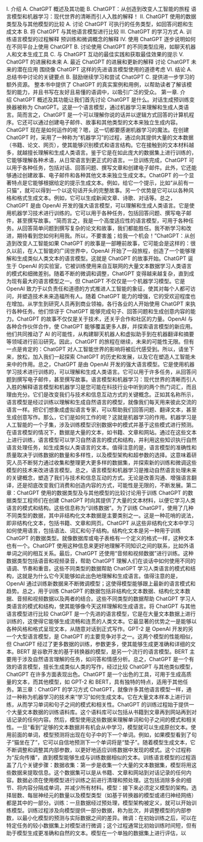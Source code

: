 I. 介绍 A. ChatGPT 概述及其功能 B. ChatGPT：从创造到改变人工智能的旅程 语言模型和机器学习：现代世界的清晰而引人入胜的解释！ II. ChatGPT 使用的数据类型及与其他模型的比较 A. 讨论 ChatGPT 可执行的任务类型，如回答问题和生成文本 B. 将 ChatGPT 与其他语言模型进行比较 III. ChatGPT 的学习方式 A. 训练语言模型的过程解释 预训练和微调概念的解释 IV. 使用 ChatGPT 逐步说明如何在不同平台上使用 ChatGPT B. 讨论使用 ChatGPT 的不同类型应用，如聊天机器人和文本生成工具 C. 与 ChatGPT 互动的最佳实践和获取最佳效果的提示 V. ChatGPT 的进展和未来 A. 最近 ChatGPT 的进展和更新的解释 讨论 ChatGPT 未来的潜在应用 围绕像 ChatGPT 这样的先进语言模型使用的道德考虑 VI. 结论 A. 总结书中讨论的关键要点 B. 鼓励继续学习和尝试 ChatGPT C. 提供进一步学习的额外资源。 整本书中提供了 ChatGPT 的真实案例和用例，以帮助读者了解该模型的能力，并且书写在友好且易懂的语调中，以吸引广泛的受众。 第一章. 介绍 ChatGPT 概述及其功能让我们首先讨论 ChatGPT 是什么。对话生成预训练变换器被称为 ChatGPT。这是一个语言模型，通过机器学习来理解和生成人类语言。简而言之，ChatGPT 是一个可以理解你说的话并以逻辑方式回答的计算机程序。它还可以通过创建电子邮件、故事和其他类型的文本来独立生成内容。ChatGPT 现在是如何运作的呢？嗯，这一切都要感谢机器学习的魔法。在创建 ChatGPT 时，采用了一种称为“机器学习”的过程，通过向其提供大量的文本数据（书籍、论文、网页），使其能够识别模式和语言结构。它在接触到的文本材料越多，就越擅长理解和生成人类语言。鉴于它是在如此庞大的数据集上进行训练的，它能够理解各种术语，从日常语言到更正式的语言。一旦训练完成，ChatGPT 可以用于各种任务，包括对话、回答问题、撰写文章和创建电子邮件。此外，它还能够通过创建故事、电子邮件和各种其他文本来独立生成文本。ChatGPT 的一个显著特点是它能够根据给定的提示生成文本。例如，给它一个提示，比如“从前有一只猫”，就可以得到一个以这句话开头的完整故事。另一个优势是它可以以各种风格和格式生成文本。例如，它可以生成新闻文章、诗歌、对话等。总之，ChatGPT 是由 OpenAI 开发的强大语言模型，可以理解和生成人类语言。它是使用机器学习技术进行训练的。它可以用于各种任务，包括回答问题、撰写电子邮件，甚至撰写故事。“简而言之，我是一个高度适应性的语言模型，可用于各种任务。从回答简单问题到撰写复杂的论文和故事，我们都能胜任。我不断学习和改进，期待看到您如何利用我。所以，不要害羞；给我一个机会！”ChatGPT：从创造到改变人工智能如果 ChatGPT 的故事是一部睡前故事，它可能会是这样的：很久以前，在人工智能的广阔世界中，OpenAI 开始了一段旅程，创造了一个能够理解和生成类似人类文本的语言模型。这就是 ChatGPT 的故事开始。ChatGPT 诞生于 OpenAI 的实验室，它被训练使用来自互联网的大量文本数据学习人类语言的模式和细微差别。随着不断的微调和调整，ChatGPT 变得越来越复杂，直到成为现有最大的语言模型之一。但 ChatGPT 不仅仅是一个机器学习模型。它是 OpenAI 致力于以负责任和道德的方式推进人工智能的象征，使其对每个人都可访问，并塑造技术未来造福所有人。随着 ChatGPT 能力的增强，它的受欢迎程度也在增加。从学生到研究人员再到商业领袖，各行各业的人开始使用 ChatGPT 来执行各种任务。他们惊讶于 ChatGPT 能够完成句子、回答问题和生成创意内容的能力。ChatGPT 的故事不仅仅是关于技术，还关乎合作和社区的力量。OpenAI 与各种合作伙伴合作，使 ChatGPT 能够覆盖更多人群，并探索语言模型的新应用。他们共同推动了 AI 的可能性，从构建聊天机器人和虚拟助手到在机器翻译和摘要等领域进行前沿研究。因此，ChatGPT 的旅程在继续，未来的可能性无限。但有一点是肯定的：ChatGPT 对人工智能世界的影响将被后代感受到。所以，请坐下来，放松，加入我们一起探索 ChatGPT 的历史和发展，以及它在塑造人工智能未来中的作用。总之，ChatGPT 是由 OpenAI 开发的强大语言模型。它是使用机器学习技术进行训练的，可以理解和生成人类语言。它可以用于许多任务，从回答问题到撰写电子邮件，甚至撰写故事。语言模型和机器学习：现代世界的清晰而引人入胜的解释语言模型和机器学习是您可能在科技行业中听到的两个热门词汇，而且理由充分。它们是改变我们与技术和信息互动方式的关键概念。正如其名称所示，语言模型是经过训练以理解和生成自然语言的模型，就像我们每天用来彼此交流的语言一样。把它们想象成虚拟语言专家，可以帮助我们回答问题、翻译文本，甚至生成创意写作。那么，它们是如何工作的呢？这就是机器学习的作用。机器学习是人工智能的一个子集，涉及训练模型识别数据中的模式并基于这些模式进行预测。在语言模型的情况下，数据是大量的文本，如书籍、文章和网站。通过在这些文本上进行训练，语言模型可以学习自然语言的模式和结构，并利用这些知识执行自然语言处理任务，如生成类似人类语言的文本。值得注意的是，语言模型的准确性和质量取决于训练数据的数量和多样性，以及模型架构和超参数的选择。这意味着研究人员不断努力通过收集和整理更大更多样的数据集，并探索新的训练和微调这些模型的技术来改进语言模型。总之，语言模型和机器学习是推动自然语言处理未来的关键概念，塑造了我们与技术和信息互动的方式。无论是改善沟通、增强语言翻译，还是彻底改变我们消费和创造内容的方式，可能性是无限的，不断发展。第二章：ChatGPT 使用的数据类型及与其他模型的比较讨论用于训练 ChatGPT 的数据类型工程师们在创建 ChatGPT 时向其提供了大量的文本材料，以便它学习人类语言的模式和结构。这些信息称为“训练数据”。为了训练 ChatGPT，使用了几种不同类型的数据，其中非结构化文本数据是主要类别之一。这是一种花哨的说法，即非结构化文本，包括书籍、文章和网页。ChatGPT 从这些非结构化文本中学习如何使用语言，包括语法、词汇和句子结构。结构化文本是另一种用于训练 ChatGPT 的数据类型。就像数据库或电子表格有一个定义的格式一样，这种文本也有一个。ChatGPT 使用这种信息来更好地理解不同知识之间的联系，比如外语单词之间的相互关系。最后，ChatGPT 还使用“音频和视频数据”进行训练。这种数据类型包括语音和视频录音，帮助 ChatGPT 理解人们在谈话中如何使用不同的语调、节奏和重音。这些不同类型的数据帮助 ChatGPT 学习人类语言的模式和结构，这就是为什么它今天能够如此出色地理解和生成语言。值得注意的是，OpenAI 通过训练新数据来不断微调模型；这使得模型能够跟上最新的语言模式和趋势。总之，用于训练 ChatGPT 的数据包括非结构化文本数据、结构化文本数据、音频和视频数据以及两者的结合。这些不同类型的数据帮助 ChatGPT 学习人类语言的模式和结构，使其能够像今天这样理解和生成语言。将 ChatGPT 与其他语言模型进行比较 ChatGPT 是一个先进的语言模型，它是在大量文本数据上进行训练的，这使得它能够生成流畅和连贯的人类文本。它最显著的优势之一是能够以各种风格和格式呈现文本，从随意对话到正式写作。GPT-2 是 OpenAI 开发的另一个大型语言模型，是 ChatGPT 的主要竞争对手之一。这两个模型的性能相似，但 ChatGPT 经过了更多数据的训练，参数更多，使其能够生成更准确和详细的文本。BERT 是谷歌开发的基于转换器的模型，是另一个流行的语言模型。BERT 主要用于涉及自然语言理解的任务，如问答和情感分析。总之，ChatGPT 是一个有效的语言模型，擅长生成类似人类的写作，经过比较 ChatGPT 与其他类似模型，ChatGPT 在许多方面表现出色。ChatGPT 是一个出色的工具，可用于生成高质量的文本，而其他模型，如 GPT-2 和 BERT，具有独特的特点，适用于其他任务。第三章：ChatGPT 的学习方式 ChatGPT，就像许多其他语言模型一样，通过一种称为机器学习的技术来“学习”如何生成文本。它在大量文本样本上进行训练，从而学习单词和句子之间的模式和相关性。ChatGPT 的训练过程始于提供一个大量文本数据的训练语料库。这个语料库可以包括从书籍到文章再到网站再到对话记录的任何内容。然后，模型使用这些数据来理解单词和句子之间的模式和相关性。一旦“看到”足够的文本数据并有机会从中学习，模型就可以生成原创文本。使用前面的单词，模型预测将出现在句子中的下一个单词。例如，如果模型看到了句子“猫坐在了”，它可以自信地预测下一个单词将是“垫子”。随着模型生成文本，它不断调整和调整其内部参数，以更好地适应训练数据中发现的模式。这个过程称为“反向传播”，直到模型能够生成与训练数据相似的文本。训练语言模型的过程涵盖了几个关键步骤：数据收集：第一步是收集一个大量的文本数据集，模型将用这些数据来提取信息。这个数据集可以是从书籍、文章和网站到对话记录的任何内容。数据必须在使用模型进行训练之前进行清理和预处理。这包括消除多余的细节、将内容分隔成单词，并减少所有材料。模型：接下来必须定义模型的架构。选择层数、每层神经元的数量以及模型类型（如基于转换器的模型或递归神经网络）都是其中的一部分。训练：一旦数据经过预处理，模型架构被定义，就可以开始训练模型。训练过程涉及向模型提供一部分数据，称为批次，并调整模型的内部参数，以最小化模型的预测与实际数据之间的差异。微调：在初始训练之后，可以在特定任务的较小数据集上对模型进行微调；这个过程通常比初始训练时间短，但有助于模型生成更准确和自然的文本。模型在一个单独的数据集上进行评估，以
